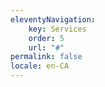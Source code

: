 ```yaml
---
eleventyNavigation:
    key: Services
    order: 5
    url: "#"
permalink: false
locale: en-CA
---
```

